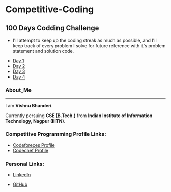 # Competitive-Coding

## 100 Days Codding Challenge

* I'll attempt to keep up the coding streak as much as possible, and I'll keep track of every problem I solve for future reference with it's problem statement and solution code.

- [Day 1](https://github.com/VishnuBhanderi/Competitive-Coding/blob/master/100%20days%20of%20code/Day1.md)
- [Day 2](https://github.com/VishnuBhanderi/Competitive-Coding/blob/master/100%20days%20of%20code/Day2.md)
- [Day 3](https://github.com/VishnuBhanderi/Competitive-Coding/blob/master/100%20days%20of%20code/Day3.md)
- [Day 4](https://github.com/VishnuBhanderi/Competitive-Coding/blob/master/100%20days%20of%20code/Day4.md)

### About_Me
---

I am **Vishnu Bhanderi**.

 Currently persuing **CSE (B.Tech.)** from **Indian Institute of Information Technology, Nagpur (IIITN)**.

### Competitive Programming Profile Links:
- [Codeforeces Profile](https://codeforces.com/profile/Vishnu0712 "Vishnu0712")
- [Codechef Profile](https://www.codechef.com/users/vishnu210)


### Personal Links:

* [LinkedIn](https://www.linkedin.com/in/vishnu-bhanderi-93633a220/ "Vishnu Bhanderi")

* [GitHub](https://github.com/VishnuBhanderi "Vishnu Bhanderi" )



